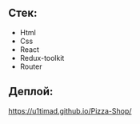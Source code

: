 ## Стек:
* Html
* Css
* React
* Redux-toolkit
* Router

## Деплой: 
https://u1timad.github.io/Pizza-Shop/
